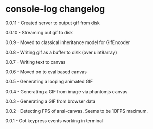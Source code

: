 # console-log changelog
0.0.11 - Created server to output gif from disk

0.0.10 - Streaming out gif to disk

0.0.9 - Moved to classical inheritance model for GifEncoder

0.0.8 - Writing gif as a buffer to disk (over uint8array)

0.0.7 - Writing text to canvas

0.0.6 - Moved on to eval based canvas

0.0.5 - Generating a looping animated GIF

0.0.4 - Generating a GIF from image via phantomjs canvas

0.0.3 - Generating a GIF from browser data

0.0.2 - Detecting FPS of ansi-canvas. Seems to be 10FPS maximum.

0.0.1 - Got keypress events working in terminal
